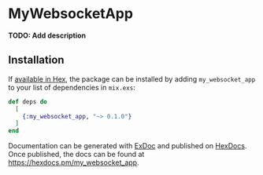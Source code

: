 # MyWebsocketApp

**TODO: Add description**

## Installation

If [available in Hex](https://hex.pm/docs/publish), the package can be installed
by adding `my_websocket_app` to your list of dependencies in `mix.exs`:

```elixir
def deps do
  [
    {:my_websocket_app, "~> 0.1.0"}
  ]
end
```

Documentation can be generated with [ExDoc](https://github.com/elixir-lang/ex_doc)
and published on [HexDocs](https://hexdocs.pm). Once published, the docs can
be found at <https://hexdocs.pm/my_websocket_app>.

